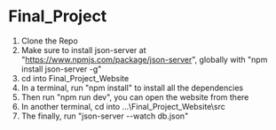 # Final_Project

1) Clone the Repo
2) Make sure to install json-server at "https://www.npmjs.com/package/json-server", globally with "npm install json-server -g"
3) cd into Final_Project_Website
4) In a terminal, run "npm install" to install all the dependencies
5) Then run "npm run dev", you can open the website from there
6) In another terminal, cd into ...\Final_Project_Website\src
7) The finally, run "json-server --watch db.json"